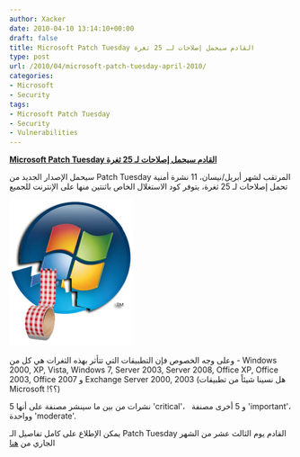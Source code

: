 ```yaml
---
author: Xacker
date: 2010-04-10 13:14:10+00:00
draft: false
title: Microsoft Patch Tuesday القادم سيحمل إصلاحات لـ 25 ثغرة
type: post
url: /2010/04/microsoft-patch-tuesday-april-2010/
categories:
- Microsoft
- Security
tags:
- Microsoft Patch Tuesday
- Security
- Vulnerabilities
---
```


[**Microsoft Patch Tuesday القادم سيحمل إصلاحات لـ 25 ثغرة**](https://www.it-scoop.com/2010/04/microsoft-patch-tuesday-april-2010/)


سيحمل الإصدار الجديد من Patch Tuesday المرتقب لشهر أبريل/نيسان، 11 نشرة أمنية تحمل إصلاحات لـ 25 ثغرة، يتوفر كود الاستغلال الخاص باثنتين منها على الإنترنت للجميع


[![](Patch-tuesday.jpg)
](https://www.it-scoop.com/2010/04/microsoft-patch-tuesday-april-2010/)


وعلى وجه الخصوص فإن التطبيقات التي تتأثر بهذه الثغرات هي كل من - Windows 2000, XP, Vista, Windows 7, Server 2003, Server 2008, Office XP, Office 2003, Office 2007 و Exchange Server 2000, 2003 (هل نسينا شيئاً من تطبيقات Microsoft !؟؟)

5 نشرات من بين ما سينشر مصنفة على أنها 'critical'،   و 5 أخرى مصنفة 'important'، وواحدة 'moderate'.

يمكن الإطلاع على كامل تفاصيل الـ Patch Tuesday القادم يوم الثالث عشر من الشهر الجاري من [هنا](http://www.microsoft.com/technet/security/bulletin/ms10-apr.mspx)
